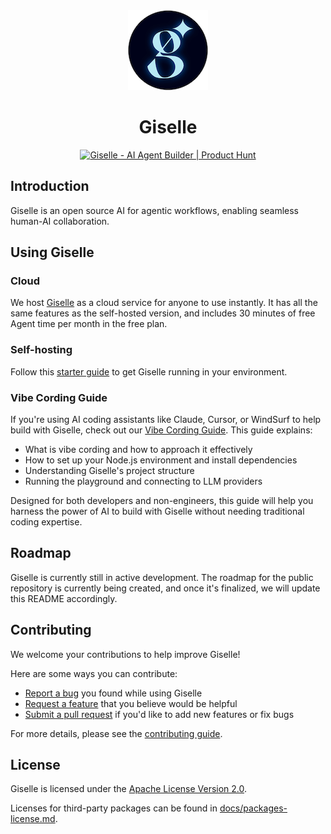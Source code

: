 <div align="center">
  <a href="https://giselles.ai">
    <picture>
      <source media="(prefers-color-scheme: dark)" srcset="./docs/assets/giselle-circular-logo.png">
      <img alt="Giselle logo" src="./docs/assets/giselle-circular-logo.png" height="128">
    </picture>
  </a>
  <h1>Giselle</h1>
  <a href="https://www.producthunt.com/posts/giselle?embed=true&utm_source=badge-featured&utm_medium=badge&utm_souce=badge-giselle" target="_blank"><img src="https://api.producthunt.com/widgets/embed-image/v1/featured.svg?post_id=924550&theme=light&t=1742787056002" alt="Giselle - AI&#0032;Agent&#0032;Builder | Product Hunt" style="width: 250px; height: 54px;" width="250" height="54" /></a>
</div>

## Introduction

Giselle is an open source AI for agentic workflows, enabling seamless human-AI collaboration.

## Using Giselle

### Cloud

We host [Giselle](https://giselles.ai/) as a cloud service for anyone to use instantly. It has all the same features as the self-hosted version, and includes 30 minutes of free Agent time per month in the free plan.

### Self-hosting

Follow this [starter guide](CONTRIBUTING.md#development-environment-setup) to get Giselle running in your environment.

### Vibe Cording Guide

If you're using AI coding assistants like Claude, Cursor, or WindSurf to help build with Giselle, check out our [Vibe Cording Guide](/docs/vibe/01-introduction.md). This guide explains:

- What is vibe cording and how to approach it effectively
- How to set up your Node.js environment and install dependencies
- Understanding Giselle's project structure
- Running the playground and connecting to LLM providers

Designed for both developers and non-engineers, this guide will help you harness the power of AI to build with Giselle without needing traditional coding expertise.

## Roadmap

Giselle is currently still in active development. The roadmap for the public repository is currently being created, and once it's finalized, we will update this README accordingly.

## Contributing

We welcome your contributions to help improve Giselle!

Here are some ways you can contribute:

- [Report a bug](https://github.com/giselles-ai/giselle/issues/new?template=1_bug_report.yml) you found while using Giselle
- [Request a feature](https://github.com/giselles-ai/giselle/discussions/categories/ideas) that you believe would be helpful
- [Submit a pull request](CONTRIBUTING.md#how-to-submit-a-pull-request) if you'd like to add new features or fix bugs

For more details, please see the [contributing guide](CONTRIBUTING.md).

## License

Giselle is licensed under the [Apache License Version 2.0](LICENSE).

Licenses for third-party packages can be found in [docs/packages-license.md](docs/packages-license.md).
